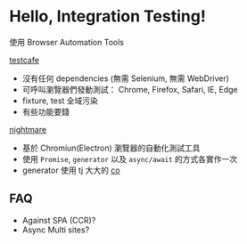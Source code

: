# Hello, Integration Testing!

使用 Browser Automation Tools

[testcafe](https://github.com/DevExpress/testcafe)
* 沒有任何 dependencies (無需 Selenium, 無需 WebDriver)
* 可呼叫瀏覽器們發動測試： Chrome, Firefox, Safari, IE, Edge
* fixture, test 全域污染
* 有些功能要錢

[nightmare](https://github.com/segmentio/nightmare)
* 基於 Chromiun(Electron) 瀏覽器的自動化測試工具
* 使用 `Promise`, `generator` 以及 `async/await` 的方式各實作一次
* generator 使用 tj 大大的 [co](https://github.com/tj/co)

## FAQ

* Against SPA (CCR)?
* Async Multi sites?
